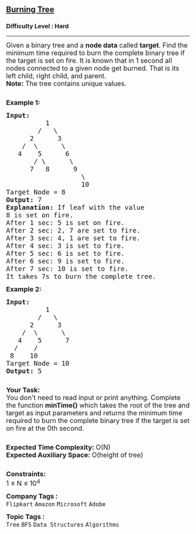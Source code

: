 <h2><a href="https://www.geeksforgeeks.org/problems/burning-tree/1?itm_source=geeksforgeeks&itm_medium=article&itm_campaign=bottom_sticky_on_article">Burning Tree</a></h2><h3>Difficulty Level : Hard</h3><hr><div class="problems_problem_content__Xm_eO"><p><span style="font-size:18px">Given a binary tree and a&nbsp;<strong>node data</strong> called <strong>target</strong>. Find the minimum time required to burn the complete binary tree if the target is set on fire.&nbsp;It is known that in 1 second all nodes connected to a given node get burned. That is its left child, right child, and parent.<br>
<strong>Note:</strong> The tree contains unique values.</span></p>

<p><br>
<strong><span style="font-size:18px">Example 1:</span></strong></p>

<pre><span style="font-size:18px"><strong>Input:      </strong>
          1
        /   \
      2      3
    /  \      \
   4    5      6
       / \      \
      7   8      9
                   \
                   10</span>
<span style="font-size:18px">Target Node = 8</span>
<span style="font-size:18px"><strong>Output:</strong> 7</span>
<span style="font-size:18px"><strong>Explanation:</strong> If leaf with the value 
8 is set on fire. 
After 1 sec: 5 is set on fire.
After 2 sec: 2, 7 are set to fire.
After 3 sec: 4, 1 are set to fire.
After 4 sec: 3 is set to fire.
After 5 sec: 6 is set to fire.
After 6 sec: 9 is set to fire.
After 7 sec: 10 is set to fire.
It takes 7s to burn the complete tree.</span>
</pre>

<p><span style="font-size:18px"><strong>Example 2:</strong></span></p>

<pre><span style="font-size:18px"><strong>Input:</strong>      
          1
        /   \
      2      3
    /  \      \
   4    5      7
  /    / 
 8    10</span>
<span style="font-size:18px">Target Node = 10</span>
<span style="font-size:18px"><strong>Output:</strong> 5</span>
</pre>

<p><br>
<span style="font-size:18px"><strong>Your Task: &nbsp;</strong><br>
You don't need to read input or print anything. Complete the function <strong>minTime()</strong> which takes the root of the tree and target as input parameters and returns the minimum time required to burn the complete binary tree if the target is set on fire at the 0th second.</span></p>

<p><br>
<span style="font-size:18px"><strong>Expected Time Complexity: </strong>O(N)<br>
<strong>Expected Auxiliary Space: </strong>O(height of tree)</span></p>

<p><br>
<span style="font-size:18px"><strong>Constraints:</strong><br>
1 ≤ N ≤ 10<sup>4</sup></span></p>
</div><p><span style=font-size:18px><strong>Company Tags : </strong><br><code>Flipkart</code>&nbsp;<code>Amazon</code>&nbsp;<code>Microsoft</code>&nbsp;<code>Adobe</code>&nbsp;<br><p><span style=font-size:18px><strong>Topic Tags : </strong><br><code>Tree</code>&nbsp;<code>BFS</code>&nbsp;<code>Data Structures</code>&nbsp;<code>Algorithms</code>&nbsp;